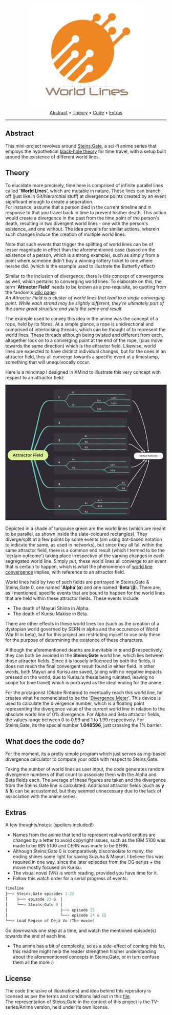 <p align = "center">
<img src = "illustrations/WorldLinesLogo.png"> <br>
<a href="#abstract">Abstract</a> • <a href="#theory">Theory</a> • <a href="#what-does-the-code-do?">Code</a> • <a href="#extras">Extras</a> 
</p>

---
## Abstract
This mini-project revolves around [Steins;Gate](https://en.wikipedia.org/wiki/Steins;Gate_(TV_series)), a sci-fi anime series that employs the hypothetical [black-hole theory](https://steins-gate.fandom.com/wiki/Time-travel_theories#Black_hole_theory) for time travel, with a setup built around the existence of different world lines.

## Theory
To elucidate more precisely, time here is comprised of infinite parallel lines called '**World Lines**', which are mutable in nature. These lines can branch off (just like in Git/hierarchial stuff) at divergence points created by an event significant enough to create a seperation. <br>
For instance, assume that a person died in the current timeline and in response to that you travel back in time to prevent his/her death. This action would create a divergence in the past from the time point of the person's death, resulting in two divergent world lines - one with the person's existence, and one without. The idea prevails for similar actions, wherein such changes induce the creation of multiple world lines. 

Note that such events that trigger the splitting of world lines can be of lesser magnitude in effect than the aforementioned case (based on the existence of a person, which is a strong example), such as simply from a point where someone didn't buy a winning-lottery ticket to one where he/she did. (which is the example used to illustrate the Butterfly effect)

Similar to the inclusion of divergence, there is this concept of convergence as well, which pertains to converging world lines. To elaborate on this, the term '**Attractor Field**' needs to be known as a pre-requisite, so quoting from the fandom's [wiki page](https://steins-gate.fandom.com/wiki/Attractor_Field): <br>
*An Attractor Field is a cluster of world lines that lead to a single converging point. While each strand may be slightly different, they're ultimately part of the same great structure and yield the same end result.*

The example used to convey this idea in the anime was the concept of a rope, held by its fibres. At a simple glance, a rope is unidirectional and comprised of interlocking threads, which can be thought of to represent the world lines. These threads although being twisted and different from each, altogether lock on to a converging point at the end of the rope, (plus move towards the same direction) which is the attractor field. Likewise, world lines are expected to have distinct individual changes, but for the ones in an attractor field, they all converge towards a specific event at a timestamp, something that will unequivocally occur.

Here is a mindmap I designed in XMind to illustrate this very concept with respect to an attractor field:

<p align = "center">
<img src = "illustrations/AttractorFieldMindmap.png">  
</p>

Depicted in a shade of turqouise green are the world lines (which are meant to be parallel, as shown inside the slate-coloured rectangles). They diverge/split at a few points by some events (am using dot-based notation to indicate the same, as used in networks), but since they all fall within the same attractor field, there is a common end result (which I termed to be the 'certain outcome') taking place irrespective of the varying changes in each segregated world line. Simply put, these world lines all converge to an event that is certain to happen, which is what the phenomenon of [world line convergence](https://steins-gate.fandom.com/wiki/World_Line_Convergence) implies, with reference to an attractor field.

World lines held by two of such fields are portrayed in Steins;Gate & Steins;Gate 0, one named '**Alpha**'(**α**) and one named '**Beta**'(**β**). There are, as I mentioned, specific events that are bound to happen for the world lines that are held within these attractor fields. These events include: 

- The death of Mayuri Shiina in Alpha.
- The death of Kurisu Makise in Beta.

There are other effects in these world lines too (such as the creation of a dystopian world governed by SERN in alpha and the occurence of World War III in beta), but for this project am restricting myself to use only these for the purpose of determining the existence of these characters.

Although the aforementioned deaths are inevitable in **α** and **β** respectively, they can both be avoided in the **Steins;Gate** world line, which lies between those attractor fields. Since it is loosely influenced by both the fields, it does not reach the final convergent result found in either field. In other words, both Mayuri and Kurisu are saved, (along with no negative impacts pressed on the world, due to Kurisu's thesis being ruinated, leaving no scope for time travel) which is portrayed as the ideal ending for the anime. 

For the protagonist (Okabe Rintarou) to eventually reach this world line, he creates what he nomenclated to be the '[Divergence Meter](https://steins-gate.fandom.com/wiki/Divergence_Meter)'. This device is used to calculate the divergence number, which is a floating point representing the divergence value of the current world line in relation to the absolute world line of 0% divergence. For Alpha and Beta attractor fields, the values range between 0 to 0.99 and 1 to 1.99 respectively. For Steins;Gate, its the special number **1.048596**, just crossing the 1% barrier.

## What does the code do?
For the moment, its a pretty simple program which just serves as rng-based divergence calculator to compute your odds with respect to Steins;Gate.

Taking the number of world lines as user input, the code generates random divergence numbers of that count to associate them with the Alpha and Beta fields each. The average of these figures are taken and the divergence from the Steins;Gate line is calculated. Additional attractor fields (such as **γ** & **δ**) can be accustomed, but they seemed unnecessary due to the lack of association with the anime series.

## Extras
A few thoughts/notes: (spoilers included!)
- Names from the anime that tend to represent real-world entities are changed by a letter to avoid copyright issues, such as the IBM 5100 was made to be IBN 5100 and CERN was made to be SERN.
- Although Steins;Gate 0 is comparatively disconsolate to many, the ending shines some light for saving Suzuha & Mayuri. I believe this was required in one way, since the later episodes from the OG series + the movie mostly focused on Kurisu. 
- The visual novel (VN) is worth reading, provided you have time for it. 
- Follow this watch order for a serial progress of events:
```go
Timeline 
├──> Steins;Gate episodes 1-22
│    ├──> episode 23-β  │
│    └──> Steins;Gate 0 │
│                       ├──> episode 23
│                       └──> episode 24 & 25 
└──> Load Region of Déjà Vu (The movie)
```
Go downwards one step at a time, and watch the mentioned episode(s) towards the end of each line.
- The anime has a bit of complexity, so as a side-effect of coming this far, this readme might help the reader strengthen his/her understanding about the aforementioned concepts in Steins;Gate, or in turn confuse them all the more :)

## License

The code (inclusive of illustrations) and idea behind this repository is licensed as per the terms and conditions laid out in this [file](https://github.com/Anirban166/World-Lines/blob/master/LICENSE.md). <br>
The representation of Steins;Gate in the context of this project is the TV-series/Anime version, held under its own license.